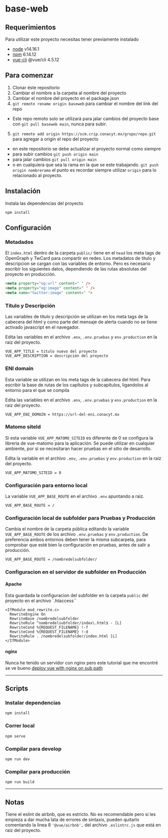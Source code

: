 # base-web

## Requerimientos
Para utilizar este proyecto necesitas tener previamente instalado
* [node](https://nodejs.org/en/download/) v14.16.1
* [npm](https://www.npmjs.com/get-npm) 6.14.12
* [vue-cli](https://cli.vuejs.org/guide/installation.html) @vue/cli 4.5.12


## Para comenzar
1. Clonar éste repositorio
2. Cambiar el nombre a la carpeta al nombre del proyecto
3. Cambiar el nombre del proyecto en el package.json
4. `git remote rename origin baseweb` para cambiar el nombre del link del repo 
  * Este repo remoto solo se utilizará para jalar cambios del proyecto base con `git pull baseweb main`, nunca para subir.
5. `git remote add origin https://scm.crip.conacyt.mx/grupo/repo.git` para agregar a origin el repo del proyecto 
  * en este repositorio se debe actualizar el proyecto normal como siempre
  * para subir cambios `git push origin main` 
  * para jalar cambios `git pull origin main` 
  * o en cualquiera que sea la rama en la que se este trabajando. `git push origin nombrerama` el punto es recordar siempre utilizar `origin` para lo relacionado al proyecto.


## Instalación
Instala las dependencias del proyecto 
```
npm install
```

## Configuración
### Metadados
El `index.html` dentro de la carpeta `public/` tiene en el `head` los meta tags de OpenGraph y TwCard para compartir en redes. Los metadatos de titulo y descripcion se cargan con las variables de entorno. Pero es necesario escribir los siguientes datos, dependiendo de las rutas absolutas del proyecto en producción.

```html
<meta property="og:url" content=" " />
<meta property="og:image" content=" " />
<meta name="twitter:image" content=" ">
```

### Título y Descripción
Las variables de título y descripción se utilizan en los meta tags de la cabecera del html y como parte del mensaje de alerta cuando no se tiene activado javascript en el navegador.

Edita las variables en el archivo `.env`, `.env.pruebas` y `env.production` en la raiz del proyecto.
```
VUE_APP_TITLE = titulo nuevo del proyecto
VUE_APP_DESCRIPTION = descripción del proyecto
```

### ENI domain
Esta variable se utilizan en los meta tags de la cabecera del html. Para escribir la base de rutas de los capítulos y subcapítulos, ligandolos al entorno para el que se compila

Edita las variables en el archivo `.env`, `.env.pruebas` y `env.production` en la raiz del proyecto.
```
VUE_APP_ENI_DOMAIN = https://url-del-eni.conacyt.mx
```

### Matomo siteId
Si esta variable `VUE_APP_MATOMO_SITEID` es diferente de 0 se configura la libreria de vue-matomo para la aplicación. Se puede utilizar en cualquier ambiente, por si se necesitaran hacer pruebas en el sitio de desarrollo.

Edita la variable en el archivo `.env`, `.env.pruebas` y `env.production` en la raiz del proyecto.
```
VUE_APP_MATOMO_SITEID = 0
```

### Configuración para entorno local
La variable `VUE_APP_BASE_ROUTE` en el archivo `.env` apuntando a raiz.
```
VUE_APP_BASE_ROUTE = /
```

### Configuración local de subfolder para Pruebas y Producción
Cambia el nombre de la carpeta pública editando la variable `VUE_APP_BASE_ROUTE` de los archivo `.env.pruebas` y `env.production`. De preferencia ambos entornos deben tener la misma subcarpeta, para comprobar que esté bien la configuración en pruebas, antes de salir a producción.
```
VUE_APP_BASE_ROUTE = /nombredelsubfolder/
```

### Configuracion en el servidor de subfolder en Producción
#### Apache
Esta guardada la configuracion del subfolder en la carpeta `public` del proyecto en el archivo `.htaccess``
```
<IfModule mod_rewrite.c>
  RewriteEngine On
  RewriteBase /nombredelsubfolder
  RewriteRule ^nombredelsubfolder/index\.html$ - [L]
  RewriteCond %{REQUEST_FILENAME} !-f
  RewriteCond %{REQUEST_FILENAME} !-d
  RewriteRule . /nombredelsubfolder/index.html [L]
</IfModule>
```

#### nginx
Nunca he tenido un servidor con nginx pero este tutorial que me encontré se ve bueno
[deploy vue with nginx on sub path](https://medium.com/h-lab/how-to-deploy-vue-with-nginx-on-sub-path-ed8eadbc1bc5)

___

## Scripts 
### Instalar dependencias
```
npm install
```

### Correr local
```
npm serve
```

### Compilar para develop
```
npm run dev
```

### Compilar para producción
```
npm run build
```
___

## Notas
Tiene el eslint de airbnb, que es estricto. No es recomendable pero si les empieza a dar mucha lata de errores de sintaxis, pueden quitarlo comentando la linea 8 `'@vue/airbnb',` del archivo `.eslintrc.js` que está en raiz del proyecto.

